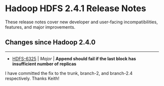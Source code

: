# Hadoop HDFS 2.4.1 Release Notes

These release notes cover new developer and user-facing incompatibilities, features, and major improvements.

## Changes since Hadoop 2.4.0

---

* [HDFS-6325](https://issues.apache.org/jira/browse/HDFS-6325) | *Major* | **Append should fail if the last block has insufficient number of replicas**

I have committed the fix to the trunk, branch-2, and branch-2.4 respectively. Thanks Keith!



